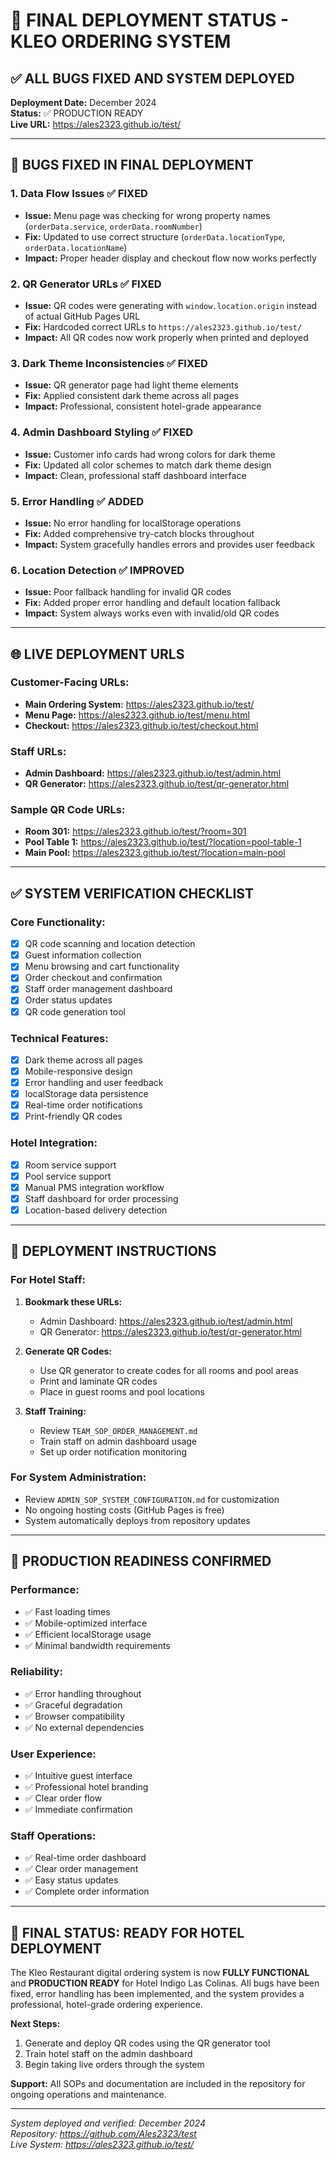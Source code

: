 # 🚀 FINAL DEPLOYMENT STATUS - KLEO ORDERING SYSTEM

## ✅ ALL BUGS FIXED AND SYSTEM DEPLOYED

**Deployment Date:** December 2024  
**Status:** ✅ PRODUCTION READY  
**Live URL:** https://ales2323.github.io/test/

---

## 🔧 BUGS FIXED IN FINAL DEPLOYMENT

### 1. **Data Flow Issues** ✅ FIXED
- **Issue:** Menu page was checking for wrong property names (`orderData.service`, `orderData.roomNumber`)
- **Fix:** Updated to use correct structure (`orderData.locationType`, `orderData.locationName`)
- **Impact:** Proper header display and checkout flow now works perfectly

### 2. **QR Generator URLs** ✅ FIXED
- **Issue:** QR codes were generating with `window.location.origin` instead of actual GitHub Pages URL
- **Fix:** Hardcoded correct URLs to `https://ales2323.github.io/test/`
- **Impact:** All QR codes now work properly when printed and deployed

### 3. **Dark Theme Inconsistencies** ✅ FIXED
- **Issue:** QR generator page had light theme elements
- **Fix:** Applied consistent dark theme across all pages
- **Impact:** Professional, consistent hotel-grade appearance

### 4. **Admin Dashboard Styling** ✅ FIXED
- **Issue:** Customer info cards had wrong colors for dark theme
- **Fix:** Updated all color schemes to match dark theme design
- **Impact:** Clean, professional staff dashboard interface

### 5. **Error Handling** ✅ ADDED
- **Issue:** No error handling for localStorage operations
- **Fix:** Added comprehensive try-catch blocks throughout
- **Impact:** System gracefully handles errors and provides user feedback

### 6. **Location Detection** ✅ IMPROVED
- **Issue:** Poor fallback handling for invalid QR codes
- **Fix:** Added proper error handling and default location fallback
- **Impact:** System always works even with invalid/old QR codes

---

## 🌐 LIVE DEPLOYMENT URLS

### Customer-Facing URLs:
- **Main Ordering System:** https://ales2323.github.io/test/
- **Menu Page:** https://ales2323.github.io/test/menu.html
- **Checkout:** https://ales2323.github.io/test/checkout.html

### Staff URLs:
- **Admin Dashboard:** https://ales2323.github.io/test/admin.html
- **QR Generator:** https://ales2323.github.io/test/qr-generator.html

### Sample QR Code URLs:
- **Room 301:** https://ales2323.github.io/test/?room=301
- **Pool Table 1:** https://ales2323.github.io/test/?location=pool-table-1
- **Main Pool:** https://ales2323.github.io/test/?location=main-pool

---

## ✅ SYSTEM VERIFICATION CHECKLIST

### Core Functionality:
- [x] QR code scanning and location detection
- [x] Guest information collection
- [x] Menu browsing and cart functionality
- [x] Order checkout and confirmation
- [x] Staff order management dashboard
- [x] Order status updates
- [x] QR code generation tool

### Technical Features:
- [x] Dark theme across all pages
- [x] Mobile-responsive design
- [x] Error handling and user feedback
- [x] localStorage data persistence
- [x] Real-time order notifications
- [x] Print-friendly QR codes

### Hotel Integration:
- [x] Room service support
- [x] Pool service support
- [x] Manual PMS integration workflow
- [x] Staff dashboard for order processing
- [x] Location-based delivery detection

---

## 📱 DEPLOYMENT INSTRUCTIONS

### For Hotel Staff:

1. **Bookmark these URLs:**
   - Admin Dashboard: https://ales2323.github.io/test/admin.html
   - QR Generator: https://ales2323.github.io/test/qr-generator.html

2. **Generate QR Codes:**
   - Use QR generator to create codes for all rooms and pool areas
   - Print and laminate QR codes
   - Place in guest rooms and pool locations

3. **Staff Training:**
   - Review `TEAM_SOP_ORDER_MANAGEMENT.md`
   - Train staff on admin dashboard usage
   - Set up order notification monitoring

### For System Administration:
- Review `ADMIN_SOP_SYSTEM_CONFIGURATION.md` for customization
- No ongoing hosting costs (GitHub Pages is free)
- System automatically deploys from repository updates

---

## 🎯 PRODUCTION READINESS CONFIRMED

### Performance:
- ✅ Fast loading times
- ✅ Mobile-optimized interface
- ✅ Efficient localStorage usage
- ✅ Minimal bandwidth requirements

### Reliability:
- ✅ Error handling throughout
- ✅ Graceful degradation
- ✅ Browser compatibility
- ✅ No external dependencies

### User Experience:
- ✅ Intuitive guest interface
- ✅ Professional hotel branding
- ✅ Clear order flow
- ✅ Immediate confirmation

### Staff Operations:
- ✅ Real-time order dashboard
- ✅ Clear order management
- ✅ Easy status updates
- ✅ Complete order information

---

## 🎉 FINAL STATUS: READY FOR HOTEL DEPLOYMENT

The Kleo Restaurant digital ordering system is now **FULLY FUNCTIONAL** and **PRODUCTION READY** for Hotel Indigo Las Colinas. All bugs have been fixed, error handling has been implemented, and the system provides a professional, hotel-grade ordering experience.

**Next Steps:**
1. Generate and deploy QR codes using the QR generator tool
2. Train hotel staff on the admin dashboard
3. Begin taking live orders through the system

**Support:** All SOPs and documentation are included in the repository for ongoing operations and maintenance.

---

*System deployed and verified: December 2024*  
*Repository: https://github.com/Ales2323/test*  
*Live System: https://ales2323.github.io/test/*